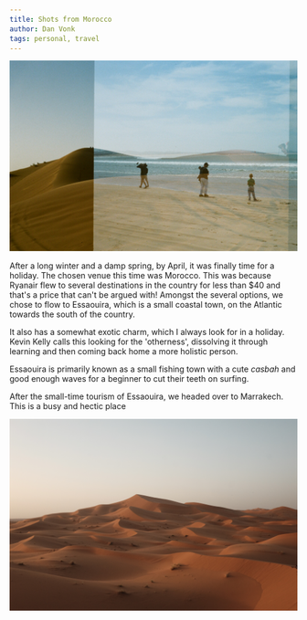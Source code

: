 ```yaml
---
title: Shots from Morocco
author: Dan Vonk
tags: personal, travel
---
```


![A view of the sahara](/images/20310025.JPG "A fun double exposure")

After a long winter and a damp spring, by April, it was finally time for a
holiday. The chosen venue this time was Morocco. This was because Ryanair flew
to several destinations in the country for less than $40 and that's a price that
can't be argued with! Amongst the several options, we chose to flow to
Essaouira, which is a small coastal town, on the Atlantic towards the south of
the country.

It also has a somewhat exotic charm, which I always look for in a holiday. Kevin
Kelly calls this looking for the 'otherness', dissolving it through learning and then coming
back home a more holistic person.


Essaouira is primarily known as a small fishing town with a cute _casbah_ and good
enough waves for a beginner to cut their teeth on surfing.

After the small-time tourism of Essaouira, we headed over to Marrakech. This is
a busy and hectic place



![A view of the sahara](/images/DSCF7664.JPG "The Sahara")

